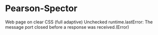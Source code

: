 # Pearson-Spector
Web page on clear CSS (full adaptive)
Unchecked runtime.lastError: The message port closed before a response was received.(Error)
